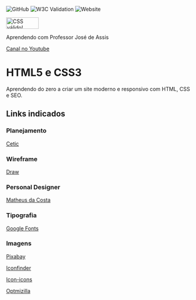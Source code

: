 ![GitHub](https://img.shields.io/github/license/professorjosedeassis/html5css3)
![W3C Validation](https://img.shields.io/w3c-validation/default?targetUrl=https%3A%2F%2Fhtml5css3.com.br%2F)
![Website](https://img.shields.io/website?url=https%3A%2F%2Fhtml5css3.com.br)

<p>
    <a href="http://jigsaw.w3.org/css-validator/validator?lang=pt-BR&profile=css3svg&uri=https%3A%2F%2Fhtml5css3.com.br%2F&usermedium=all&vextwarning=&warning=1">
        <img style="border:0;width:88px;height:31px"
            src="https://jigsaw.w3.org/css-validator/images/vcss-blue"
            alt="CSS válido!" />
    </a>
</p>

Aprendendo com Professor José de  Assis

[Canal no Youtube](https://www.youtube.com/@ProfessorJosedeAssis)


#  HTML5 e CSS3
Aprendendo do zero a criar um site  moderno e responsivo com  HTML, CSS e SEO.
## Links indicados
### Planejamento
[Cetic](https://www.cetic.br/)
### Wireframe
[Draw](https://app.diagrams.net/)
### Personal Designer
[Matheus da Costa](https://matheusdacosta.art.br/)
### Tipografia
[Google Fonts](https://fonts.google.com/)
### Imagens
[Pixabay](https://pixabay.com/pt/)

[Iconfinder](https://www.iconfinder.com/)

[Icon-icons](https://icon-icons.com/)

[Optmizilla](https://imagecompressor.com/)

